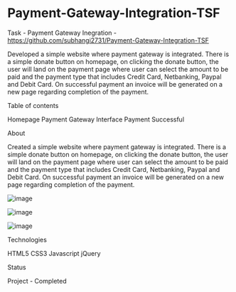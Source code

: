 # Payment-Gateway-Integration-TSF

Task - Payment Gateway Inegration - https://github.com/subhangi2731/Payment-Gateway-Integration-TSF

Developed a simple website where payment gateway is integrated. There is a simple donate button on homepage, on clicking the donate button, the user will land on the payment page where user can select the amount to be paid and the payment type that includes Credit Card, Netbanking, Paypal and Debit Card. On successful payment an invoice will be generated on a new page regarding completion of the payment.

Table of contents

Homepage
Payment Gateway Interface
Payment Successful

About

Created a simple website where payment gateway is integrated. There is a simple donate button on homepage, on clicking the donate button, the user will land on the payment page where user can select the amount to be paid and the payment type that includes Credit Card, Netbanking, Paypal and Debit Card. On successful payment an invoice will be generated on a new page regarding completion of the payment.

![image](https://user-images.githubusercontent.com/53938490/142764460-069cd45b-84f6-476f-8f24-768260876726.png)

![image](https://user-images.githubusercontent.com/53938490/142764442-927bc85f-8252-40b2-85c1-401d919ee110.png)

![image](https://user-images.githubusercontent.com/53938490/142764467-e3cc2689-4080-467e-8fd5-ee3a4e375758.png)

Technologies

HTML5
CSS3
Javascript
jQuery

Status

Project - Completed

